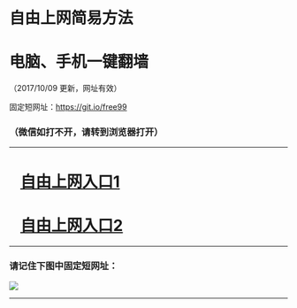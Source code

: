 ﻿# 自由上网简易方法

# 电脑、手机一键翻墙

（2017/10/09 更新，网址有效）

固定短网址：https://git.io/free99

### （微信如打不开，请转到浏览器打开）


***





# &nbsp;&nbsp; <a href="http://ft163957073.fwq-tz-1001.info/fwqtz01.html?t=10090017086 " target="_blank">自由上网入口1</a>
# &nbsp;&nbsp; <a href="http://ft2918915513.fwq-tz-1002.info/fwqtz02.html?t=100900127089 " target="_blank">自由上网入口2</a>
***

### 请记住下图中固定短网址：

<img src="https://s3-us-west-2.amazonaws.com/fwq-1001/yjfq-20170905okok.png" /> 


***

